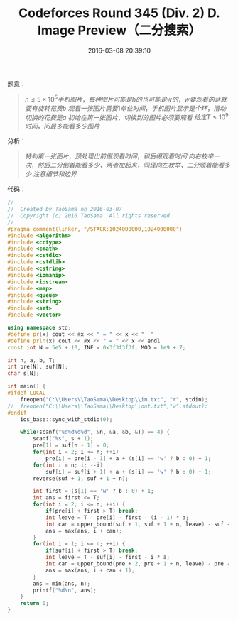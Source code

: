 ﻿---
title: Codeforces Round 345 (Div. 2) D. Image Preview（二分搜索）
categories:
  - 暴力
  - 搜索
  - 二/三分搜索
tags:
  - 二分搜索
  - 
date: 2016-03-08 20:39:10
toc:
---
题意：
>$n\le 5\times 10^5手机图片，每种图片可能是h的也可能是w的，w要观看的话就要有旋转花费b$
$观看一张图片需要1单位时间，手机图片显示是个环，滑动切换的花费是a$
$初始在第一张图片，切换到的图片必须要观看$
$给定T\le 10^9时间，问最多能看多少图片$

<!-- more -->
分析：
>$特判第一张图片，预处理出前缀观看时间，和后缀观看时间$
$向右枚举一次，然后二分倒着能看多少，两者加起来，同理向左枚举，二分顺着能看多少$
$注意细节和边界$

代码：
```cpp
//
//  Created by TaoSama on 2016-03-07
//  Copyright (c) 2016 TaoSama. All rights reserved.
//
#pragma comment(linker, "/STACK:1024000000,1024000000")
#include <algorithm>
#include <cctype>
#include <cmath>
#include <cstdio>
#include <cstdlib>
#include <cstring>
#include <iomanip>
#include <iostream>
#include <map>
#include <queue>
#include <string>
#include <set>
#include <vector>

using namespace std;
#define pr(x) cout << #x << " = " << x << "  "
#define prln(x) cout << #x << " = " << x << endl
const int N = 5e5 + 10, INF = 0x3f3f3f3f, MOD = 1e9 + 7;

int n, a, b, T;
int pre[N], suf[N];
char s[N];

int main() {
#ifdef LOCAL
    freopen("C:\\Users\\TaoSama\\Desktop\\in.txt", "r", stdin);
//  freopen("C:\\Users\\TaoSama\\Desktop\\out.txt","w",stdout);
#endif
    ios_base::sync_with_stdio(0);

    while(scanf("%d%d%d%d", &n, &a, &b, &T) == 4) {
        scanf("%s", s + 1);
        pre[1] = suf[n + 1] = 0;
        for(int i = 2; i <= n; ++i)
            pre[i] = pre[i - 1] + a + (s[i] == 'w' ? b : 0) + 1;
        for(int i = n; i; --i)
            suf[i] = suf[i + 1] + a + (s[i] == 'w' ? b : 0) + 1;
        reverse(suf + 1, suf + 1 + n);

        int first = (s[1] == 'w' ? b : 0) + 1;
        int ans = first <= T;
        for(int i = 2; i <= n; ++i) {
            if(pre[i] + first > T) break;
            int leave = T - pre[i] - first - (i - 1) * a;
            int can = upper_bound(suf + 1, suf + 1 + n, leave) - suf - 1;
            ans = max(ans, i + can);
        }
        for(int i = 1; i <= n; ++i) {
            if(suf[i] + first > T) break;
            int leave = T - suf[i] - first - i * a;
            int can = upper_bound(pre + 2, pre + 1 + n, leave) - pre - 2;
            ans = max(ans, i + can + 1);
        }
        ans = min(ans, n);
        printf("%d\n", ans);
    }
    return 0;
}

```